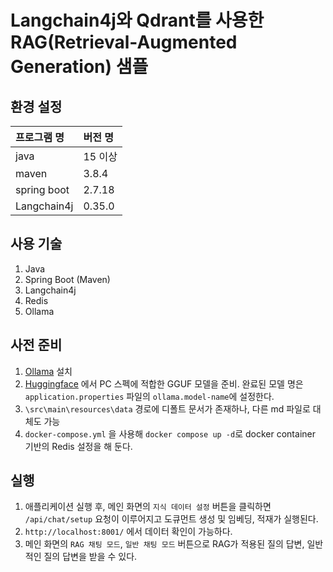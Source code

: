 # Langchain4j와 Qdrant를 사용한 RAG(Retrieval-Augmented Generation) 샘플

## 환경 설정

| 프로그램 명 | 버전 명 |
| :--------- | :------ |
| java | 15 이상 |
| maven | 3.8.4 |
| spring boot | 2.7.18 |
| Langchain4j | 0.35.0 |

## 사용 기술

1. Java
2. Spring Boot (Maven)
3. Langchain4j
4. Redis
5. Ollama

## 사전 준비

1. [Ollama](https://ollama.com/download) 설치
2. [Huggingface](https://huggingface.co/) 에서 PC 스펙에 적합한 GGUF 모델을 준비. 완료된 모델 명은 `application.properties` 파일의 `ollama.model-name`에 설정한다.
3. `\src\main\resources\data` 경로에 디폴트 문서가 존재하나, 다른 md 파일로 대체도 가능
4. `docker-compose.yml` 을 사용해 `docker compose up -d`로 docker container 기반의 Redis 설정을 해 둔다.

## 실행

1. 애플리케이션 실행 후, 메인 화면의 `지식 데이터 설정` 버튼을 클릭하면 `/api/chat/setup` 요청이 이루어지고 도큐먼트 생성 및 임베딩, 적재가 실행된다.
2. `http://localhost:8001/` 에서 데이터 확인이 가능하다.
3. 메인 화면의 `RAG 채팅 모드`, `일반 채팅 모드` 버튼으로 RAG가 적용된 질의 답변, 일반적인 질의 답변을 받을 수 있다.


